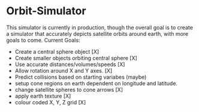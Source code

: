 # Orbit-Simulator
This simulator is currently in production, though the overall goal is to create a simulator that accurately depicts satellite orbits around earth, with more goals to come.
Current Goals:

- Create a central sphere object [X]
- Create smaller objects orbiting central sphere [X]
- Use accurate distances/volumes/speeds [X]
- Allow rotation around X and Y axes. [X]
- Predict collisions based on starting variabes (maybe)
- setup cone regions on earth dependent on longitude and latitude.
- change satellite spheres to cone arrows [X]
- apply earth texture [X]
- colour coded X, Y, Z grid [X]
